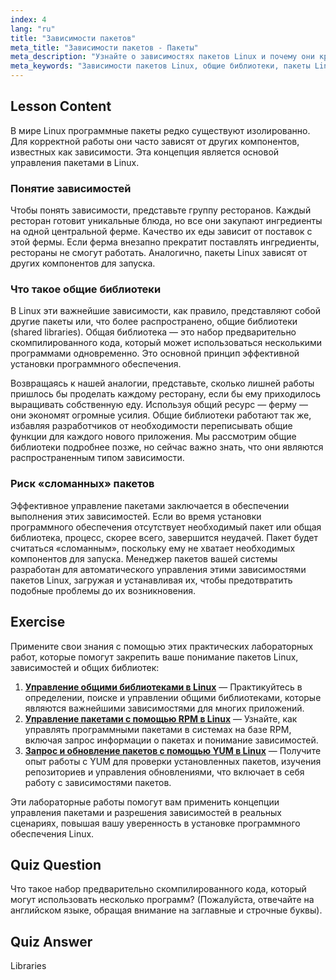 ```yaml
---
index: 4
lang: "ru"
title: "Зависимости пакетов"
meta_title: "Зависимости пакетов - Пакеты"
meta_description: "Узнайте о зависимостях пакетов Linux и почему они критически важны для установки программного обеспечения. Это руководство объясняет общие библиотеки и то, как управление пакетами обрабатывает зависимости для предотвращения сбоев ПО."
meta_keywords: "Зависимости пакетов Linux, общие библиотеки, пакеты Linux, управление пакетами, установка ПО Linux, учебник Linux, начинающим Linux, руководство по Linux"
---
```


## Lesson Content

В мире Linux программные пакеты редко существуют изолированно. Для корректной работы они часто зависят от других компонентов, известных как зависимости. Эта концепция является основой управления пакетами в Linux.

### Понятие зависимостей

Чтобы понять зависимости, представьте группу ресторанов. Каждый ресторан готовит уникальные блюда, но все они закупают ингредиенты на одной центральной ферме. Качество их еды зависит от поставок с этой фермы. Если ферма внезапно прекратит поставлять ингредиенты, рестораны не смогут работать. Аналогично, пакеты Linux зависят от других компонентов для запуска.

### Что такое общие библиотеки

В Linux эти важнейшие зависимости, как правило, представляют собой другие пакеты или, что более распространено, общие библиотеки (shared libraries). Общая библиотека — это набор предварительно скомпилированного кода, который может использоваться несколькими программами одновременно. Это основной принцип эффективной установки программного обеспечения.

Возвращаясь к нашей аналогии, представьте, сколько лишней работы пришлось бы проделать каждому ресторану, если бы ему приходилось выращивать собственную еду. Используя общий ресурс — ферму — они экономят огромные усилия. Общие библиотеки работают так же, избавляя разработчиков от необходимости переписывать общие функции для каждого нового приложения. Мы рассмотрим общие библиотеки подробнее позже, но сейчас важно знать, что они являются распространенным типом зависимости.

### Риск «сломанных» пакетов

Эффективное управление пакетами заключается в обеспечении выполнения этих зависимостей. Если во время установки программного обеспечения отсутствует необходимый пакет или общая библиотека, процесс, скорее всего, завершится неудачей. Пакет будет считаться «сломанным», поскольку ему не хватает необходимых компонентов для запуска. Менеджер пакетов вашей системы разработан для автоматического управления этими зависимостями пакетов Linux, загружая и устанавливая их, чтобы предотвратить подобные проблемы до их возникновения.

## Exercise

Примените свои знания с помощью этих практических лабораторных работ, которые помогут закрепить ваше понимание пакетов Linux, зависимостей и общих библиотек:

1. **[Управление общими библиотеками в Linux](https://labex.io/ru/labs/comptia-manage-shared-libraries-in-linux-590867)** — Практикуйтесь в определении, поиске и управлении общими библиотеками, которые являются важнейшими зависимостями для многих приложений.
2. **[Управление пакетами с помощью RPM в Linux](https://labex.io/ru/labs/rhel-managing-packages-with-rpm-in-linux-590868)** — Узнайте, как управлять программными пакетами в системах на базе RPM, включая запрос информации о пакетах и понимание зависимостей.
3. **[Запрос и обновление пакетов с помощью YUM в Linux](https://labex.io/ru/labs/rhel-query-and-update-packages-with-yum-in-linux-590869)** — Получите опыт работы с YUM для проверки установленных пакетов, изучения репозиториев и управления обновлениями, что включает в себя работу с зависимостями пакетов.

Эти лабораторные работы помогут вам применить концепции управления пакетами и разрешения зависимостей в реальных сценариях, повышая вашу уверенность в установке программного обеспечения Linux.

## Quiz Question

Что такое набор предварительно скомпилированного кода, который могут использовать несколько программ? (Пожалуйста, отвечайте на английском языке, обращая внимание на заглавные и строчные буквы).

## Quiz Answer

Libraries
